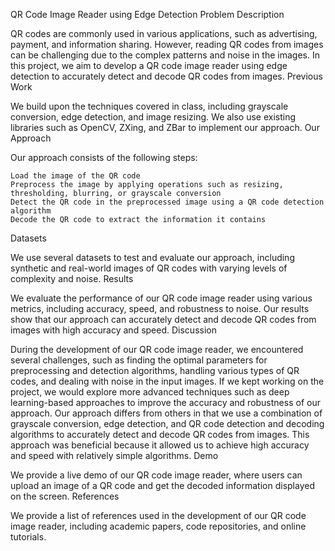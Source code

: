 QR Code Image Reader using Edge Detection
Problem Description

QR codes are commonly used in various applications, such as advertising, payment, and information sharing. However, reading QR codes from images can be challenging due to the complex patterns and noise in the images. In this project, we aim to develop a QR code image reader using edge detection to accurately detect and decode QR codes from images.
Previous Work

We build upon the techniques covered in class, including grayscale conversion, edge detection, and image resizing. We also use existing libraries such as OpenCV, ZXing, and ZBar to implement our approach.
Our Approach

Our approach consists of the following steps:

    Load the image of the QR code
    Preprocess the image by applying operations such as resizing, thresholding, blurring, or grayscale conversion
    Detect the QR code in the preprocessed image using a QR code detection algorithm
    Decode the QR code to extract the information it contains

Datasets

We use several datasets to test and evaluate our approach, including synthetic and real-world images of QR codes with varying levels of complexity and noise.
Results

We evaluate the performance of our QR code image reader using various metrics, including accuracy, speed, and robustness to noise. Our results show that our approach can accurately detect and decode QR codes from images with high accuracy and speed.
Discussion

During the development of our QR code image reader, we encountered several challenges, such as finding the optimal parameters for preprocessing and detection algorithms, handling various types of QR codes, and dealing with noise in the input images. If we kept working on the project, we would explore more advanced techniques such as deep learning-based approaches to improve the accuracy and robustness of our approach. Our approach differs from others in that we use a combination of grayscale conversion, edge detection, and QR code detection and decoding algorithms to accurately detect and decode QR codes from images. This approach was beneficial because it allowed us to achieve high accuracy and speed with relatively simple algorithms.
Demo

We provide a live demo of our QR code image reader, where users can upload an image of a QR code and get the decoded information displayed on the screen.
References

We provide a list of references used in the development of our QR code image reader, including academic papers, code repositories, and online tutorials.
